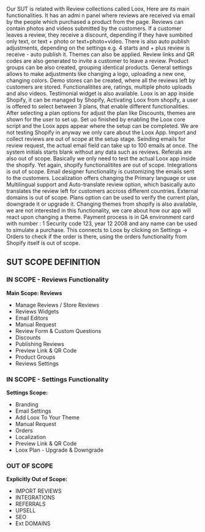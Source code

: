 Our SUT is related with Review collections called Loox, 
Here are its main functionalities.
It has an admi n panel where reviews are received via email by the people which purchased a product from the page. 
Reviews can contain photos and videos submitted by the customers. 
If a customer leaves a review, they receive a discount, depending if they have sumbited only text, or text + photo or text+photo+video. 
There is also auto publish adjustments, depending on the settings e.g. 4 starts and + plus review is receive - auto publish it. 
Themes can also be applied. 
Review links and QR codes are also generated to invite a customer to leave a review. 
Product groups can be also created, grouping identical products. 
General settings allows to make adjustments like changing a logo, uploading a new one, changing colors. 
Demo stores can be created, where all the reviews left by customers are stored. Functionalitites are, ratings, multiple photo uploads and also videos. Testimonial widget is also available.
Loox is an app inside Shopify, it can be managed by Shopify,  Activating Loox from shopify, a user is offered to select between 3 plans, that enable different functionalities.  After selecting a plan options for adjust the plan like Discounts, themes are shown for the user to set up. 
Set uo finished by enabling the Loox core script and the Loox apps appear where the setup can be completed. 
We are not testing Shopify in anyway we only care about the Loox App. Import and collect reviews are out of scope at the setup stage. 
Seinding emails for review request, the actual email field can take up to 100 emails at once. 
The system initials starts blank without any data such as reviews. 
Referals are also out of scope. 
Basically we only need to test the actual Loox app inside the shopify. Yet again, shopify functionalitites are out of scope. 
Integrations is out of scope. 
Email designer functionality is customizing the emails sent to the customers. 
Localization offers changing the Primary language or use Multilingual support and Auto-translate review option, which basically auto translates the review left for customers accross different countries. 
External domains is out of scope. 
Plans option can be used to verify the current plan, downgrade it or upgrade it. 
Changing themes from shopify is also available, we are not interested in this functionality, we care about how our app will react upon changing a theme. 
Payment process is in QA environment card with number : 1 
Security code 123, year 12 2008 and any name can be used to simulate a purchase. 
This connects to Loox by clicking on Settings -> Orders to check if the order is there, using the orders functionality from Shopify itself is out of scope.

## SUT SCOPE DEFINITION

### IN SCOPE - Reviews Functionality
**Main Scope: Reviews**
- Manage Reviews / Store Reviews
- Reviews Widgets
- Email Editors
- Manual Request
- Review Form & Custom Questions
- Discounts
- Publishing Reviews
- Preview Link & QR Code
- Product Groups
- Reviews Settings

### IN SCOPE - Settings Functionality
**Settings Scope:**
- Branding
- Email Settings
- Add Loox To Your Theme
- Manual Request
- Orders
- Localization
- Preview Link & QR Code
- Loox Plan - Upgrade & Downgrade

### OUT OF SCOPE
**Explicitly Out of Scope:**
- IMPORT REVIEWS
- INTEGRATIONS
- REFERRALS
- UPSELL
- SEO
- Ext DOMAINS 
